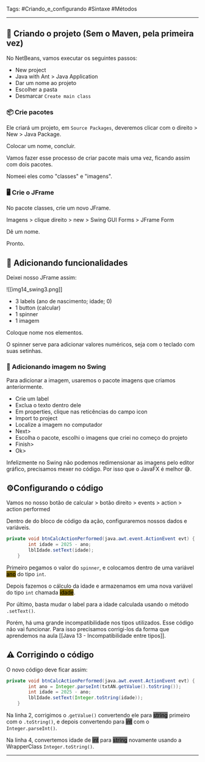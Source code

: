 Tags: #Criando_e_configurando #Sintaxe #Métodos 

---

## 🔨 Criando o projeto (Sem o Maven, pela primeira vez)

No NetBeans, vamos executar os seguintes passos:

- New project
- Java with Ant > Java Application
- Dar um nome ao projeto
- Escolher a pasta
- Desmarcar `Create main class`

### 📦 Crie pacotes

Ele criará um projeto, em `Source Packages`, deveremos clicar com o direito > New > Java Package.

Colocar um nome, concluir.

Vamos fazer esse processo de criar pacote mais uma vez, ficando assim com dois pacotes.

Nomeei eles como "classes" e "imagens".

### 🖥 Crie o JFrame

No pacote classes, crie um novo JFrame.

Imagens > clique direito > new > Swing GUI Forms > JFrame Form

Dê um nome.

Pronto.

## 🔨 Adicionando funcionalidades

Deixei nosso JFrame assim:

![[img14_swing3.png]]

- 3 labels (ano de nascimento; idade; 0)
- 1 button (calcular)
- 1 spinner
- 1 imagem

Coloque nome nos elementos.

O spinner serve para adicionar valores numéricos, seja com o teclado com suas setinhas.

### 📸 Adicionando imagem no Swing

Para adicionar a imagem, usaremos o pacote imagens que criamos anteriormente.

- Crie um label
- Exclua o texto dentro dele
- Em properties, clique nas reticências do campo icon
- Import to project
- Localize a imagem no computador
- Next>
- Escolha o pacote, escolhi o imagens que criei no começo do projeto
- Finish>
- Ok>

Infelizmente no Swing não podemos redimensionar as imagens pelo editor gráfico, precisamos mexer no código. Por isso que o JavaFX é melhor 😅.

## ⚙Configurando o código

Vamos no nosso botão de calcular > botão direito > events > action > action performed

Dentro de do bloco de código da ação, configuraremos nossos dados e variáveis.

```java
private void btnCalcActionPerformed(java.awt.event.ActionEvent evt) {                       int ano = txtAN.getValue();
        int idade = 2025 - ano;
        lblIdade.setText(idade);
    }  
```

Primeiro pegamos o valor do `spinner`, e colocamos dentro de uma variável <mark style="background: #7A6300;">ano</mark> do tipo `int`. 

Depois fazemos o cálculo da idade e armazenamos em uma nova variável do tipo `int` chamada <mark style="background: #7A6300;">idade</mark>.

Por último, basta mudar o label para a idade calculada usando o método `.setText()`.

Porém, há uma grande incompatibilidade nos tipos utilizados. Esse código não vai funcionar. Para isso precisamos corrigi-los da forma que aprendemos na aula [[Java 13 - Incompatibilidade entre tipos]].

## ⚠ Corrigindo o código

O novo código deve ficar assim:

```java
private void btnCalcActionPerformed(java.awt.event.ActionEvent evt) {                                        
        int ano = Integer.parseInt(txtAN.getValue().toString());
        int idade = 2025 - ano;
        lblIdade.setText(Integer.toString(idade));
    }
```

Na linha 2, corrigimos o .`getValue()` convertendo ele para <mark style="background: #727272;">string</mark> primeiro com o `.toString()`, e depois convertendo para <mark style="background: #727272;">int</mark> com o `Integer.parseInt()`. 

Na linha 4, convertemos idade de <mark style="background: #727272;">int</mark> para <mark style="background: #727272;">string</mark> novamente usando a WrapperClass `Integer.toString()`.

---

